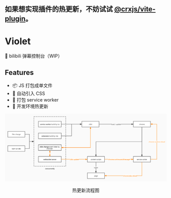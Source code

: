## 如果想实现插件的热更新，不妨试试 [@crxjs/vite-plugin](https://github.com/crxjs/chrome-extension-tools)。

# Violet

🎨 bilibili 弹幕控制台（WIP）

## Features

- 📦️ JS 打包成单文件
- 🎨 自动引入 CSS
- 🔨 打包 service worker
- 🚀 开发环境热更新

![chrome-extension-hot-reload](/memo/images/chrome-extension-hot-reload.jpg)

<p align="center">热更新流程图</p>

